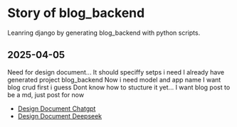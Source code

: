 # Story of blog_backend

Leanring django by generating blog_backend with python scripts.

## 2025-04-05

Need for design document...
It should speciffy setps i need
I already have generated project blog_backend
Now i need model and app name
I want blog crud first i guess
Dont know how to stucture it yet...
I want blog post to be a md, just post for now

- [Design Document Chatgpt](blog_backend_chatgpt.md)
- [Design Document Deepseek](blog_backend_deepseek.md)
